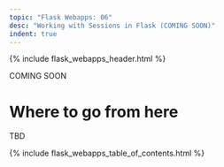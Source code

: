 ```yaml
---
topic: "Flask Webapps: 06"
desc: "Working with Sessions in Flask (COMING SOON)"
indent: true
---
```


{% include flask_webapps_header.html %}

COMING SOON

# Where to go from here

TBD

{% include flask_webapps_table_of_contents.html %}
